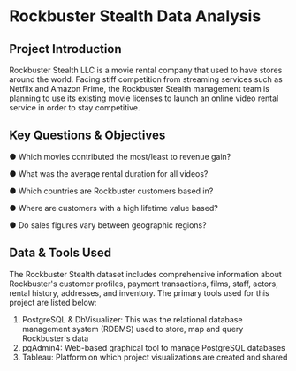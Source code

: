 # Rockbuster Stealth Data Analysis

## Project Introduction
Rockbuster Stealth LLC is a movie rental company that used to have stores around the
world. Facing stiff competition from streaming services such as Netflix and Amazon Prime,
the Rockbuster Stealth management team is planning to use its existing movie licenses to
launch an online video rental service in order to stay competitive.

## Key Questions & Objectives
● Which movies contributed the most/least to revenue gain?

● What was the average rental duration for all videos?

● Which countries are Rockbuster customers based in?

● Where are customers with a high lifetime value based?

● Do sales figures vary between geographic regions?

## Data & Tools Used
The Rockbuster Stealth dataset includes comprehensive information about Rockbuster's customer profiles, payment transactions, films, staff, actors, rental history, addresses, and inventory. The primary tools used for this project are listed below:

  1. PostgreSQL & DbVisualizer: This was the relational database management system (RDBMS) used to store, map and query Rockbuster's data
  2. pgAdmin4: Web-based graphical tool to manage PostgreSQL databases
  3. Tableau: Platform on which project visualizations are created and shared

